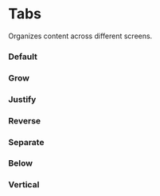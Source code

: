 # Tabs
Organizes content across different screens.

<Playground />

<Usage />

<Api />

<Examples />

### Default
<Example value="examples/default" />

### Grow
<Example value="examples/grow" />

### Justify
<Example value="examples/justify" />

### Reverse
<Example value="examples/reverse" />

### Separate
<Example value="examples/separate" />

### Below
<Example value="examples/below" />

### Vertical
<Example value="examples/vertical" />